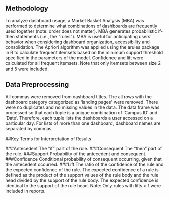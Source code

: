 ## Methodology
To analyze  dashboard usage, a Market Basket Analysis (MBA) was performed to determine what combinations of dashboards are frequently used together (note: order does not matter). MBA generates probabilistic if-then statements (i.e., the “rules”). MBA is useful for anticipating users’ behavior when considering dashboard organization, accessibility and consolidation. 
The Apriori algorithm was applied using the arules package in R to calculate frequent itemsets based on the minimum support threshold specified in the parameters of the model. Confidence and lift were calculated for all frequent itemsets. Note that only itemsets between size 2 and 5 were included.  

## Data Preprocessing
All commas were removed from dashboard titles. The all rows with the dashboard category categorized as ‘landing pages’ were removed.  There were no duplicates and no missing values in the data. 
The data frame was processed so that each tuple is a unique combination of ‘Campus.ID’ and ‘Date’. Therefore, each tuple lists the dashboards a user accessed on a particular day. For lists of more than one dashboard, dashboard names are separated by commas.

##Key Terms for Interpretation of Results

###Antecedent
The “if” part of the rule. 
###Consequent
The “then” part of the rule.
###Support
Probability of the antecedent and consequent.
###Confidence
Conditional probability of consequent occurring, given that the antecedent occurred. 
###Lift
The ratio of the confidence of the rule and the expected confidence of the rule. The expected confidence of a rule is defined as the product of the support values of the rule body and the rule head divided by the support of the rule body. The expected confidence is identical to the support of the rule head. Note: Only rules with lifts > 1 were included in reports. 

